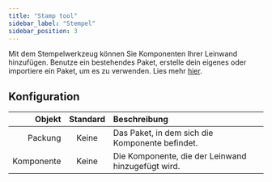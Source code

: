 ```yaml
---
title: "Stamp tool"
sidebar_label: "Stempel"
sidebar_position: 3
---
```


Mit dem Stempelwerkzeug können Sie Komponenten Ihrer Leinwand hinzufügen. Benutze ein bestehendes Paket, erstelle dein eigenes oder importiere ein Paket, um es zu verwenden. Lies mehr [hier](../pack).

## Konfiguration

|     Objekt | Standard | Beschreibung                                       |
| ----------:|:--------:|:-------------------------------------------------- |
|    Packung |  Keine   | Das Paket, in dem sich die Komponente befindet.    |
| Komponente |  Keine   | Die Komponente, die der Leinwand hinzugefügt wird. |
